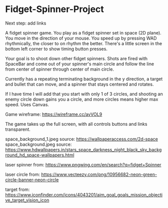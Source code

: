# Fidget-Spinner-Project

Next step: add links

A fidget spinner game. You play as a fidget spinner set in space (2D plane). You move in the direction of your mouse. You speed up by pressing WAD rhythmically, the closer to on rhythm the better. There's a little screen in the bottom left corner to show timing button presses.

Your goal is to shoot down other fidget spinners. Shots are fired with SpaceBar and come out of your spinner's main circle and follow the line from center of spinner through center of main circle.

Currently has a repeating terminating background in the y direction, a target and bullet that can move, and a spinner that stays centered and rotates.




If I have time I will add that you start with only 1 of 3 circles, and shooting an enemy circle down gains you a circle, and more circles means higher max speed.
Uses Canvas.

Game wireframe: https://wireframe.cc/avVOL9

The game takes up the full screen, with all controls buttons and links transparent.

space_background_1.jpeg source: https://wallpaperaccess.com/2d-space
space_background.jpeg source: https://www.hdwallpapers.in/stars_space_darkness_night_black_sky_background_hd_space-wallpapers.html

laser spinner from: https://www.pngwing.com/en/search?q=fidget+Spinner

laser circle from: https://www.vecteezy.com/png/10956682-neon-green-circle-banner-neon-circle

target from: https://www.iconfinder.com/icons/4043201/aim_goal_goals_mission_objective_target_vision_icon